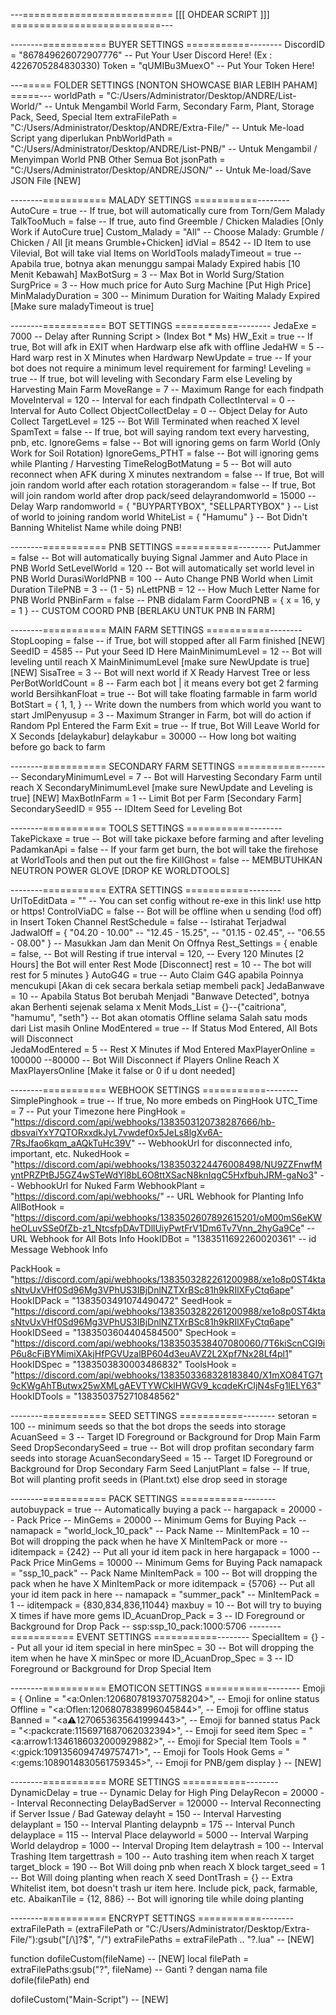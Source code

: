 ---========================== [[[ OHDEAR SCRIPT ]]] ==========================---

--------=========== BUYER SETTINGS ===========--------
DiscordID = "867849626072907776"    -- Put Your User Discord Here! (Ex : 4226705284830330)
Token = "qUMIBu3MuexO"              -- Put Your Token Here!

---===== FOLDER SETTINGS [NONTON SHOWCASE BIAR LEBIH PAHAM] =====---
worldPath = "C:/Users/Administrator/Desktop/ANDRE/List-World/"        -- Untuk Mengambil World Farm, Secondary Farm, Plant, Storage Pack, Seed, Special Item
extraFilePath = "C:/Users/Administrator/Desktop/ANDRE/Extra-File/"    -- Untuk Me-load Script yang diperlukan
PnbWorldPath = "C:/Users/Administrator/Desktop/ANDRE/List-PNB/"       -- Untuk Mengambil / Menyimpan World PNB Other Semua Bot
jsonPath = "C:/Users/Administrator/Desktop/ANDRE/JSON/"               -- Untuk Me-load/Save JSON File [NEW]

--------=========== MALADY SETTINGS ===========-------- 
AutoCure = true             -- If true, bot will automatically cure from Torn/Gem Malady
TalkTooMuch = false         -- If true, auto find Greemble / Chicken Maladies [Only Work if AutoCure true]
Custom_Malady = "All"       -- Choose Malady: Grumble / Chicken / All [it means Grumble+Chicken]
idVial = 8542               -- ID Item to use Vilevial, Bot will take vial Items on WorldTools
maladyTimeout = true        -- Apabila true, botnya akan menunggu sampai Malady Expired habis [10 Menit Kebawah]
MaxBotSurg = 3              -- Max Bot in World Surg/Station
SurgPrice = 3               -- How much price for Auto Surg Machine [Put High Price]
MinMaladyDuration = 300     -- Minimum Duration for Waiting Malady Expired [Make sure maladyTimeout is true]

--------=========== BOT SETTINGS ===========--------
JedaExe = 7000              -- Delay after Running Script > (Index Bot * Ms)
HW_Exit = true              -- If true, Bot will afk in EXIT when Hardwarp else afk with offline
JedaHW = 5                  -- Hard warp rest in X Minutes when Hardwarp
NewUpdate = true            -- If your bot does not require a minimum level requirement for farming!
Leveling = true            -- If true, bot will leveling with Secondary Farm else Leveling by Harvesting Main Farm
MoveRange = 7               -- Maximum Range for each findpath
MoveInterval = 120          -- Interval for each findpath
CollectInterval = 0         -- Interval for Auto Collect
ObjectCollectDelay = 0      -- Object Delay for Auto Collect
TargetLevel = 125           -- Bot Will Terminated when reached X level
SpamText = false            -- If true, bot will saying random text every harvesting, pnb, etc.
IgnoreGems = false          -- Bot will ignoring gems on farm World (Only Work for Soil Rotation)
IgnoreGems_PTHT = false     -- Bot will ignoring gems while Planting / Harvesting
TimeRelogBotMatung = 5     -- Bot will auto reconnect when AFK during X minutes
nextrandom = false          -- If true, Bot will join random world after each rotation
storagerandom = false       -- If true, Bot will join random world after drop pack/seed
delayrandomworld = 15000    -- Delay Warp
randomworld = {
    "BUYPARTYBOX", "SELLPARTYBOX"
}                               -- List of world to joining random world
WhiteList = {
    "Hamumu"
}                           -- Bot Didn't Banning Whitelist Name while doing PNB!

--------=========== PNB SETTINGS ===========--------
PutJammer = false            -- Bot will automatically buying Signal Jammer and Auto Place in PNB World
SetLevelWorld = 120         -- Bot will automatically set world level in PNB World
DurasiWorldPNB = 100        -- Auto Change PNB World when Limit Duration
TilePNB = 3                 -- (1 - 5)
nLettPNB = 12               -- How Much Letter Name for PNB World
PNBinFarm = false           -- PNB didalam Farm
CoordPNB = {
    x = 16,
    y = 1
}                           -- CUSTOM COORD PNB [BERLAKU UNTUK PNB IN FARM]

--------=========== MAIN FARM SETTINGS ===========--------
StopLooping = false         -- if True, bot will stopped after all Farm finished [NEW]
SeedID = 4585               -- Put your Seed ID Here
MainMinimumLevel = 12       -- Bot will leveling until reach X MainMinimumLevel [make sure NewUpdate is true] [NEW]
SisaTree = 3                -- Bot will next world if X Ready Harvest Tree or less 
PerBotWorldCount = 8       -- Farm each bot | it means every bot get 2 farming world
BersihkanFloat = true       -- Bot will take floating farmable in farm world
BotStart = {
    1,
    1,
}                           -- Write down the numbers from which world you want to start
JmlPenyusup = 3             -- Maximum Stranger in Farm, bot will do action if Random Ppl Entered the Farm
Exit = true                 -- If true, Bot Will Leave World for X Seconds [delaykabur]
delaykabur = 30000          -- How long bot waiting before go back to farm

--------=========== SECONDARY FARM SETTINGS ===========--------
SecondaryMinimumLevel = 7   -- Bot will Harvesting Secondary Farm until reach X SecondaryMinimumLevel [make sure NewUpdate and Leveling is true] [NEW]
MaxBotInFarm = 1            -- Limit Bot per Farm [Secondary Farm]
SecondarySeedID = 955       -- IDItem Seed for Leveling Bot

--------=========== TOOLS SETTINGS ===========--------
TakePickaxe = true              -- Bot will take pickaxe before farming and after leveling
PadamkanApi = false              -- If your farm get burn, the bot will take the firehose at WorldTools and then put out the fire
KillGhost = false               -- MEMBUTUHKAN NEUTRON POWER GLOVE [DROP KE WORLDTOOLS]

--------=========== EXTRA SETTINGS ===========--------
UrlToEditData = ""    -- You can set config without re-exe in this link! use http or https!
ControlViaDC = false                             -- Bot will be offline when u sending (!od off) in Insert Token Channel 
RestSchedule = false                            -- Istirahat Terjadwal
JadwalOff = {
    "04.20 - 10.00"
    -- "12.45 - 15.25",
    -- "01.15 - 02.45",
    -- "06.55 - 08.00"
}                                                 -- Masukkan Jam dan Menit On Offnya 
Rest_Settings = {
    enable = false,                              -- Bot will Resting if true
    interval = 120,                             -- Every 120 Minutes [2 Hours] the Bot will enter Rest Mode [Disconnect]
    rest = 10                                    -- The bot will rest for 5 minutes
}
AutoG4G = true                                  -- Auto Claim G4G apabila Poinnya mencukupi [Akan di cek secara berkala setiap membeli pack]
JedaBanwave = 10                                -- Apabila Status Bot berubah Menjadi "Banwave Detected", botnya akan Berhenti sejenak selama x Menit
Mods_List = {}--{"caitriona", "hamumu", "seth"}     -- Bot akan otomatis Offline selama Salah satu mods dari List masih Online
ModEntered = true                               -- If Status Mod Entered, All Bots will Disconnect              
JedaModEntered = 5                              -- Rest X Minutes if Mod Entered
MaxPlayerOnline = 100000 --80000                         -- Bot Will Disconnect if Players Online Reach X MaxPlayersOnline [Make it false or 0 if u dont needed]

--------=========== WEBHOOK SETTINGS ===========--------
SimplePinghook = true                                       -- If true, No more embeds on PingHook
UTC_Time = 7                                                -- Put your Timezone here
PingHook = "https://discord.com/api/webhooks/1383503120738287666/hb-dbsvaiYxY7QTORxxdkJyL7vwdef0x5JeLs8lgXv6A-7RsJfao6kqm_aAQkTuHc39V"       -- WebhookUrl for disconnected info, important, etc.
NukedHook = "https://discord.com/api/webhooks/1383503224476008498/NU9ZZFnwfMyntPRZPtBJ5GZ4wSTeWdYl8bL6O8ttXSacN8knIqgC5HxfbuhJRM-gaNo3"             -- WebhookUrl for Nuked Farm
WebhookPlant = "https://discord.com/api/webhooks/"          -- URL Webhook for Planting Info
AllBotHook = "https://discord.com/api/webhooks/1383502607892615201/oM00mS6eKWheOLuvSSe0fZb-z1_NtcsfpDAvTDllUiyPwtFrV1Dm6Tv7Vnn_2hyGa9Ce"            -- URL Webhook for All Bots Info
HookIDBot = "1383511692260020361"                                       -- id Message Webhook Info

PackHook = "https://discord.com/api/webhooks/1383503282261200988/xe1o8p0ST4ktasNtvUxVHf0Sd96Mg3VPhUS3IBjDnlNZTXrBSc81h9kRIlXFyCtq6ape"
HookIDPack = "1383503491074490472"
SeedHook = "https://discord.com/api/webhooks/1383503282261200988/xe1o8p0ST4ktasNtvUxVHf0Sd96Mg3VPhUS3IBjDnlNZTXrBSc81h9kRIlXFyCtq6ape"
HookIDSeed = "1383503604404584500"
SpecHook = "https://discord.com/api/webhooks/1383503538407080060/7T6kiScnCGI9iP6u8cFiBYMimiXAkjHfPGVUzalBP604d3euAVZ2L2Xpf7Nx28Lf4pl1"
HookIDSpec = "1383503830003486832"
ToolsHook = "https://discord.com/api/webhooks/1383503368328183840/X1mXO84TG7t9cKWgAhTButwx25wXMLgAEVTYWCklHWGV9_kcqdeKrCIjN4sFg1lELY63"
HookIDTools = "1383503752710848562"

--------=========== SEED SETTINGS ===========--------
setoran = 100                -- minimum seeds so that the bot drops the seeds into storage
AcuanSeed = 3               -- Target ID Foreground or Background for Drop Main Farm Seed
DropSecondarySeed = true    -- Bot will drop profitan secondary farm seeds into storage
AcuanSecondarySeed = 15     -- Target ID Foreground or Background for Drop Secondary Farm Seed
LanjutPlant = false         -- If true, Bot will planting profit seeds in (Plant.txt) else drop seed in storage

--------=========== PACK SETTINGS ===========--------
autobuypack = true              -- Automatically buying a pack
-- hargapack = 20000               -- Pack Price
-- MinGems = 20000             -- Minimum Gems for Buying Pack
-- namapack = "world_lock_10_pack" -- Pack Name
-- MinItemPack = 10                -- Bot will dropping the pack when he have X MinItemPack or more
-- iditempack = {242}              -- Put all your id item pack in here
hargapack = 1000               -- Pack Price
MinGems = 10000             -- Minimum Gems for Buying Pack
namapack = "ssp_10_pack" -- Pack Name
MinItemPack = 100                -- Bot will dropping the pack when he have X MinItemPack or more
iditempack = {5706}              -- Put all your id item pack in here
-- namapack = "summer_pack"
-- MinItemPack = 1
-- iditempack = {830,834,836,11044}
maxbuy = 10                      -- Bot will try to buying X times if have more gems
ID_AcuanDrop_Pack = 3           -- ID Foreground or Background for Drop Pack
-- ssp:ssp_10_pack:1000:5706
--------=========== EVENT SETTINGS ===========--------
SpecialItem = {}                -- Put all your id item special in here
minSpec = 30                    -- Bot will dropping the item when he have X minSpec or more
ID_AcuanDrop_Spec = 3           -- ID Foreground or Background for Drop Special Item

--------=========== EMOTICON SETTINGS ===========--------
Emoji = {
    Online = "<a:Onlen:1206807819370758204>",   -- Emoji for online status
    Offline = "<a:Oflen:1206807838996045844>",  -- Emoji for offline status
    Banned = "<a:warning:1270653635641999443>", -- Emoji for banned status
    Pack = "<:packcrate:1156971687062032394>",  -- Emoji for seed item
    Spec = "<a:arrow1:1346186032000929882>",    -- Emoji for Special Item
    Tools = "<:gpick:1091356094749757471>",     -- Emoji for Tools Hook
    Gems = "<:gems:1089014830561759345>",       -- Emoji for PNB/gem display
} -- [NEW]

--------=========== MORE SETTINGS ===========--------
DynamicDelay = true             -- Dynamic Delay for High Ping
DelayRecon = 20000              -- Interval Reconnecting
DelayBadServer = 120000         -- Interval Reconnecting if Server Issue / Bad Gateway
delayht = 150                   -- Interval Harvesting
delayplant = 150                -- Interval Planting
delaypnb = 175                  -- Interval Punch
delayplace = 115                -- Interval Place
delayworld = 5000               -- Interval Warping World
delaydrop = 1000                -- Interval Droping Item
delaytrash = 100                -- Interval Trashing Item
targettrash = 100               -- Auto trashing item when reach X target
target_block = 190              -- Bot Will doing pnb when reach X block
target_seed = 1                 -- Bot Will doing planting when reach X seed
DontTrash = {}                  -- Extra Whitelist item, bot doesn't trash ur item here. Include pick, pack, farmable, etc.
AbaikanTile = {12, 886}         -- Bot will ignoring tile while doing planting

--------=========== ENCRYPT SETTINGS ===========--------
extraFilePath = (extraFilePath or "C:/Users/Administrator/Desktop/Extra-File/"):gsub("[/\\]?$", "/")
extraFilePaths = extraFilePath .. "?.lua" -- [NEW]

function dofileCustom(fileName) -- [NEW]
    local filePath = extraFilePaths:gsub("?", fileName)  -- Ganti ? dengan nama file
    dofile(filePath)
end

dofileCustom("Main-Script") -- [NEW]
